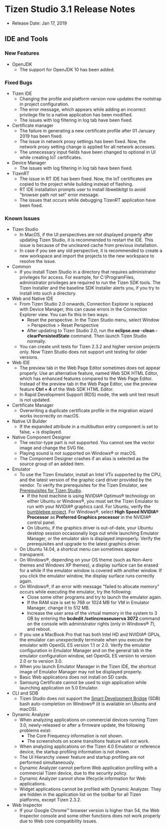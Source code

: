 # Tizen Studio 3.1 Release Notes

-   Release Date: Jan 17, 2019


## IDE and Tools


### New Features
-   OpenJDK
	-  The support for OpenJDK 10 has been added.

### Fixed Bugs
-   Tizen IDE
	-   Changing the profile and platform version now updates the rootstrap in project configuration.
	-   The error message, which appears while adding an incorrect privilege file to a native application has been modified.
	-   The issues with log filtering in log tab have been fixed.
-   Certificate manager
	-   The failure in generating a new certificate profile after 01 January 2019 has been fixed.
	-   The issue in network proxy settings has been fixed. Now, the network proxy setting change is applied for all network accesses.
	-   The unnecessary input fields have been changed to optional in UI while creating IoT certificates. 
-   Device Manager
	-   The issues with log filtering in log tab have been fixed.
-   TizenRT
	-   The issue in RT IDE has been fixed. Now, the IoT certificates are copied to the project while building instead of flashing.
	-   RT IDE installation prompts user to install libwebkitgt to avoid "browser path not set" error message.
	-   The issues that occurs while debugging TizenRT application have been fixed. 

### Known Issues
-	Tizen Studio
	-	In MacOS, if the UI perspectives are not displayed properly after updating Tizen Studio, it is recommended to restart the IDE. This issue is because of the uncleared cache from previous installation.
	-	In case if you see any old perspective, it is recommended to create a new workspace and import the projects to the new workspace to resolve the issue.
-	Common
	-   If you install Tizen Studio in a directory that requires administrator privileges for access. For example, for C:\ProgramFiles, administrator privileges are required to run the Tizen SDK tools. The Tizen Installer and the baseline SDK Installer alerts you, if you try to install into such a directory.
-	Web and Native IDE
	-   From Tizen Studio 2.0 onwards, Connection Explorer is replaced with Device Manager, this can cause errors in the Connection Explorer view. You can fix this in two ways:
	    -   Reset the perspective.
            In the Tizen Studio menu, select Window > Perspective > Reset Perspective
	    -   After updating to Tizen Studio 2.0, run the **eclipse.exe -clean -clearPersistedState** command. Then launch Tizen Studio normally.
	-   You can create unit tests for Tizen 2.3.2 and higher version projects only. Now Tizen Studio does not support unit testing for older versions.
-	Web IDE
	-   The preview tab in the Web Page Editor sometimes does not appear properly. Use an alternative feature, named Web SDK HTML Editor, which has enhanced features compared to the Web Page Editor. Instead of the preview tab in the Web Page Editor, use the preview feature **Ctrl + 4** of the Web SDK HTML Editor.
	-   In Rapid Development Support (RDS) mode, the web unit test result is not updated.
-	Certificate Manager
	-   Overwriting a duplicate certificate profile in the migration wizard works incorrectly on macOS.
-	Native UI Builder
	-   If the expanded attribute in a multibutton entry component is set to false, + is displayed.
-	Native Component Designer
	-   The vector-type part is not supported. You cannot see the vector image and change the SVG file.
	-   Playing sound is not supported on Windows&reg; or macOS.
	-   The Component Designer crashes if an alias is selected as the source group of an added item.
-	Emulator
	-   To use the Tizen Emulator, install an Intel VTx supported by the CPU, and the latest version of the graphic card driver provided by the vendor. To verify the prerequisites for the Tizen Emulator, see [Prerequisites for Tizen Studio](../setup/prerequisites.md).
	    -   If the host machine is using NVIDIA&reg; Optimus&reg; technology on either Ubuntu or Windows&reg;, you must set the Tizen Emulator to run with your NVIDIA&reg; graphics card. For Ubuntu, verify the [bumblebee project](https://wiki.ubuntu.com/Bumblebee ). For Windows&reg;, select **High Speed NVIDIA&reg; Processor** as **Preferred Graphics processor** in the NVIDIA&reg; control panel.
	    -   On Ubuntu, if the graphics driver is out-of-date, your Ubuntu desktop session occasionally logs out while launching Emulator Manager, or the emulator skin is displayed improperly. Verify the prerequisites and upgrade to the latest graphics driver.
	-   On Ubuntu 14.04, a shortcut menu can sometimes appear transparent.
	-   On Windows&reg;, depending on your OS theme (such as Non-Aero themes and Windows XP themes), a display surface can be erased for a while if the emulator window is covered with another window. If you click the emulator window, the display surface runs correctly again.
	-   On Windows&reg;, if an error with message "failed to allocate memory" occurs while executing the emulator, try the following:
	    -   Close some other programs and try to launch the emulator again.
	    -   If the RAM size is set to 768 or 1024 MB for VM in Emulator Manager, change it to 512 MB.
	    -   Increase the user area of the virtual memory in the system to 3 GB by entering the **bcdedit /setincreaseuserva 3072** command on the console with administrator rights (only in Windows&reg; 7), and reboot.
	-   If you use a MacBook Pro that has both Intel HD and NVIDIA&reg; GPUs, the emulator can unexpectedly terminate when you execute the emulator with OpenGL ES version 1.1 or 2.0. Verify the emulator configuration in Emulator Manager and on the general tab in the emulator configuration window, set OpenGL ES version to version 2.0 or to version 3.0.
	-   When you launch Emulator Manager in the Tizen IDE, the shortcut image of Emulator Manager may not be displayed properly.
	-   Basic Web applications does not install on SD cards.
	-   Samsung Certificate cannot be used to sign application while launching application on 5.0 Emulator.
-	CLI and SDB
	-   Tizen Studio does not support the [Smart Development Bridge](../common-tools/smart-development-bridge.md) (SDB) bash auto-completion on Windows&reg; (it is available on Ubuntu and macOS).
-	Dynamic Analyzer
	-   When analyzing applications on commercial devices running Tizen 3.0, newly-released or after a firmware update, the following problems exist:
	    -   The Core Frequency information is not shown.
	    -   The screenshots on scene transitions feature will not work.
	-   When analyzing applications on the Tizen 4.0 Emulator or reference device, the startup profiling information is not shown.
	-   The UI Hierarchy viewer feature and startup profiling are not performed simultaneously.
	-   Dynamic Analyzer cannot perform Web application profiling with a commercial Tizen device, due to the security policy.
	-   Dynamic Analyzer cannot show lifecycle information for Web applications.
	-   Widget applications cannot be profiled with Dynamic Analyzer. They are hidden in the application list on the toolbar for all Tizen platforms, except Tizen 2.3.2.
-	Web Inspector
	-   If your Google Chrome&trade; browser version is higher than 54, the Web Inspector console and some other functions does not work properly due to Web core compatibility issues.
